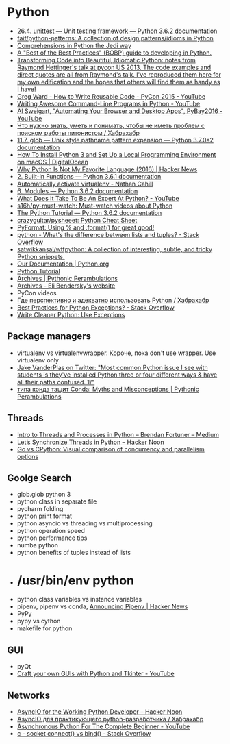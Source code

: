 # Python
- [26.4. unittest — Unit testing framework — Python 3.6.2 documentation](https://docs.python.org/3/library/unittest.html)
- [faif/python-patterns: A collection of design patterns/idioms in Python](https://github.com/faif/python-patterns)
- [Comprehensions in Python the Jedi way](https://gist.github.com/bearfrieze/a746c6f12d8bada03589)
- [A "Best of the Best Practices" (BOBP) guide to developing in Python.](https://gist.github.com/sloria/7001839)
- [Transforming Code into Beautiful, Idiomatic Python: notes from Raymond Hettinger's talk at pycon US 2013. The code examples and direct quotes are all from Raymond's talk. I've reproduced them here for my own edification and the hopes that others will find them as handy as I have!](https://gist.github.com/JeffPaine/6213790)
- [Greg Ward - How to Write Reusable Code - PyCon 2015 - YouTube](https://www.youtube.com/watch?v=r9cnHO15YgU)
- [Writing Awesome Command-Line Programs in Python - YouTube](https://www.youtube.com/watch?v=gR73nLbbgqY)
- [Al Sweigart, "Automating Your Browser and Desktop Apps", PyBay2016 - YouTube](https://www.youtube.com/watch?v=dZLyfbSQPXI)
- [Что нужно знать, уметь и понимать, чтобы не иметь проблем с поиском работы питонистом / Хабрахабр](https://habrahabr.ru/post/311642/)
- [11.7. glob — Unix style pathname pattern expansion — Python 3.7.0a2 documentation](https://docs.python.org/3.7/library/glob.html)
- [How To Install Python 3 and Set Up a Local Programming Environment on macOS | DigitalOcean](https://www.digitalocean.com/community/tutorials/how-to-install-python-3-and-set-up-a-local-programming-environment-on-macos#step-5-%E2%80%94-creating-a-virtual-environment)
- [Why Python Is Not My Favorite Language (2016) | Hacker News](https://news.ycombinator.com/item?id=14594211)
- [2. Built-in Functions — Python 3.6.1 documentation](https://docs.python.org/3/library/functions.html#ascii)
- [Automatically activate virtualenv - Nathan Cahill](http://nathancahill.github.io/automatically-activate-virtualenv/)
- [6. Modules — Python 3.6.2 documentation](https://docs.python.org/3/tutorial/modules.html#tut-packages)
- [What Does It Take To Be An Expert At Python? - YouTube](https://www.youtube.com/watch?v=7lmCu8wz8ro)
- [s16h/py-must-watch: Must-watch videos about Python](https://github.com/s16h/py-must-watch)
- [The Python Tutorial — Python 3.6.2 documentation](https://docs.python.org/3.6/tutorial/index.html)
- [crazyguitar/pysheeet: Python Cheat Sheet](https://github.com/crazyguitar/pysheeet)
- [PyFormat: Using % and .format() for great good!](https://pyformat.info/)
- [python - What's the difference between lists and tuples? - Stack Overflow](https://stackoverflow.com/questions/626759/whats-the-difference-between-lists-and-tuples?noredirect=1&lq=1)
- [satwikkansal/wtfpython: A collection of interesting, subtle, and tricky Python snippets.](https://github.com/satwikkansal/wtfpython?utm_campaign=explore-email&utm_medium=email&utm_source=newsletter&utm_term=weekly)
- [Our Documentation | Python.org](https://www.python.org/doc/)
- [Python Tutorial](https://pythonspot.com/en/)
- [Archives | Pythonic Perambulations](https://jakevdp.github.io/archives.html)
- [Archives - Eli Bendersky's website](https://eli.thegreenplace.net/archives/all)
- PyCon videos
- [Где перспективно и адекватно использовать Python / Хабрахабр](https://habrahabr.ru/post/340894/)
- [Best Practices for Python Exceptions? - Stack Overflow](https://stackoverflow.com/questions/839636/best-practices-for-python-exceptions/839844#839844)
- [Write Cleaner Python: Use Exceptions](https://jeffknupp.com/blog/2013/02/06/write-cleaner-python-use-exceptions/)

## Package managers
- virtualenv vs virtualenvwrapper. Короче, пока don't use wrapper. Use virtualenv only
- [Jake VanderPlas on Twitter: "Most common Python issue I see with students is they've installed Python three or four different ways & have all their paths confused. 1/"](https://twitter.com/jakevdp/status/922846245848150016)
- [типа конда тащит Conda: Myths and Misconceptions | Pythonic Perambulations](https://jakevdp.github.io/blog/2016/08/25/conda-myths-and-misconceptions/)

## Threads
- [Intro to Threads and Processes in Python – Brendan Fortuner – Medium](https://medium.com/@bfortuner/python-multithreading-vs-multiprocessing-73072ce5600b)
- [Let’s Synchronize Threads in Python – Hacker Noon](https://hackernoon.com/synchronization-primitives-in-python-564f89fee732)
- [Go vs CPython: Visual comparison of concurrency and parallelism options](https://labs.getninjas.com.br/go-vs-cpython-visual-comparison-of-concurrency-and-parallelism-d29a1ebec20a)

## Goolge Search
- glob.glob python 3
- python class in separate file
- pycharm folding
- python print format
- python asyncio vs threading vs multiprocessing
- python operation speed
- python performance tips
- numba python
- python benefits of tuples instead of lists
- # /usr/bin/env python
- python class variables vs instance variables
- pipenv, pipenv vs conda, [Announcing Pipenv | Hacker News](https://news.ycombinator.com/item?id=13459740)
- PyPy
- pypy vs cython
- makefile for python

## GUI
- pyQt
- [Craft your own GUIs with Python and Tkinter - YouTube](https://www.youtube.com/watch?v=Wb1YFgHqUZ8)

## Networks
- [AsyncIO for the Working Python Developer – Hacker Noon](https://hackernoon.com/asyncio-for-the-working-python-developer-5c468e6e2e8e)
- [AsyncIO для практикующего python-разработчика / Хабрахабр](https://habrahabr.ru/post/337420/)
- [Asynchronous Python For The Complete Beginner - YouTube](https://www.youtube.com/watch?v=cYUr0BveIkY)
- [c - socket connect() vs bind() - Stack Overflow](https://stackoverflow.com/questions/27014955/socket-connect-vs-bind)
